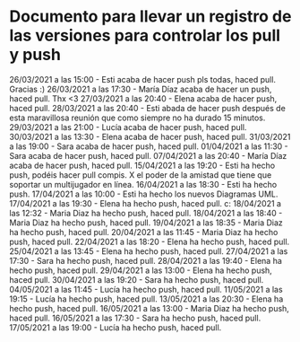 # Documento para llevar un registro de las versiones para controlar los pull y push

26/03/2021 a las 15:00 - Esti acaba de hacer push pls todas, haced pull. Gracias :)
26/03/2021 a las 17:30 - María Díaz acaba de hacer un push, haced pull. Thx <3
27/03/2021 a las 20:40 - Elena acaba de hacer push, haced pull.
28/03/2021 a las 20:40 - Esti abada de hacer push después de esta maravillosa reunión que como siempre no ha durado 15 minutos.
29/03/2021 a las 21:00 - Lucía acaba de hacer push, haced pull.
30/03/2021 a las 13:30 - Elena acaba de hacer push, haced pull.
31/03/2021 a las 19:00 - Sara acaba de hacer push, haced pull.
01/04/2021 a las 11:30 - Sara acaba de hacer push, haced pull.
07/04/2021 a las 20:40 - María Díaz acaba de hacer push, haced pull.
15/04/2021 a las 19:20 - Esti ha hecho push, podéis hacer pull compis. X el poder de la amistad que tiene que soportar un multijugador en línea.
16/04/2021 a las 18:30 - Esti ha hecho push.
17/04/2021 a las 10:00 - Esti ha hecho los nuevos Diagramas UML.
17/04/2021 a las 19:30 - Elena ha hecho push, haced pull. c:
18/04/2021 a las 12:32 - Maria Diaz ha hecho push, haced pull.
18/04/2021 a las 18:40 - Maria Diaz ha hecho push, haced pull.
19/04/2021 a las 18:35 - Maria Diaz ha hecho push, haced pull.
20/04/2021 a las 11:45 - Maria Diaz ha hecho push, haced pull.
22/04/2021 a las 18:20 - Elena ha hecho push, haced pull.
25/04/2021 a las 13:45 - Elena ha hecho push, haced pull.
27/04/2021 a las 17:30 - Sara ha hecho push, haced pull.
28/04/2021 a las 19:40 - Elena ha hecho push, haced pull.
29/04/2021 a las 13:00 - Elena ha hecho push, haced pull.
30/04/2021 a las 19:20 - Sara ha hecho push, haced pull.
04/05/2021 a las 11:45 - Lucía ha hecho push, haced pull.
11/05/2021 a las 19:15 - Lucía ha hecho push, haced pull.
13/05/2021 a las 20:30 - Elena ha hecho push, haced pull.
16/05/2021 a las 13:00 - Maria Diaz ha hecho push, haced pull.
16/05/2021 a las 17:30 - Sara ha hecho push, haced pull.
17/05/2021 a las 19:00 - Lucía ha hecho push, haced pull.